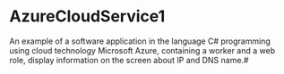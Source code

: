 # AzureCloudService1

An example of a software application in the language
C# programming using cloud technology
Microsoft Azure, containing a worker and a web role, display information on the screen
about IP and DNS name.#
